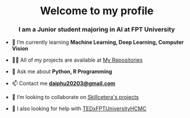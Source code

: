 <h1 align="center">Welcome to my profile</h1>

<h3 align="center">I am a Junior student majoring in AI at FPT University</h3>

- 🌱 I’m currently learning **Machine Learning, Deep Learning, Computer Vision**

- 👨‍💻 All of my projects are available at [My Repositories](https://github.com/PhuTd03?tab=repositories)

- 💬 Ask me about **Python, R Programming**

- 📫 Contact me **daiphu20203@gmail.com**

- 👯 I’m looking to collaborate on [Skillcetera's projects](https://www.facebook.com/skillcetera)

- 🤝 I also looking for help with [TEDxFPTUniversityHCMC](https://www.facebook.com/TEDxFPTUniversityHCMC)
